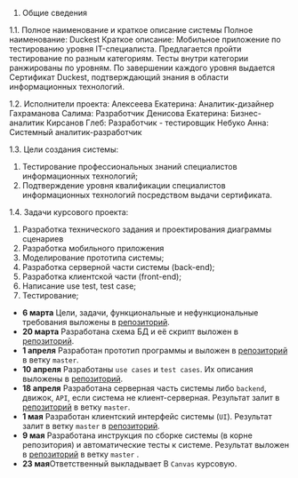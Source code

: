 ﻿1. Общие сведения
 
1.1.  Полное наименование и краткое описание системы
Полное наименование: Duckest 
Краткое описание: 
	Мобильное приложение по тестированию уровня IT-специалиста. Предлагается пройти тестирование по разным категориям. Тесты внутри категории ранжированы по уровням. По завершении каждого уровня выдается Сертификат Duckest, подтверждающий знания в области информационных технологий.
 
1.2. Исполнители проекта:
Алексеева Екатерина:  Аналитик-дизайнер
Гахраманова Салима:  Разработчик
Денисова Екатерина: Бизнес-аналитик
Кирсанов Глеб: Разработчик - тестировщик
Небуко Анна: Системный аналитик-разработчик

1.3. Цели создания системы:
1. Тестирование профессиональных знаний специалистов информационных технологий;
2. Подтверждение уровня квалификации специалистов информационных технологий посредством выдачи сертификата. 

1.4.  Задачи курсового проекта:
1. Разработка технического задания и проектирования диаграммы сценариев
2. Разработка мобильного приложения 
3. Моделирование прототипа системы;
4. Разработка серверной части системы (back-end);
5. Разработка клиентской части (front-end);
6. Написание use test, test case;
7. Тестирование;

- **6 марта** Цели, задачи, функциональные и нефункциональные требования выложены в [репозиторий](https://github.com/Duckest/Duckest).
- **20 марта** Разработана схема БД и её скрипт выложен в [репозиторий](https://github.com/Duckest/Duckest).
- **1 апреля** Разработан прототип программы и выложен в [репозиторий](https://github.com/Duckest/Duckest) в ветку `master`.
- **10 апреля** Разработаны `use cases` и `test cases`.  Их описания выложены в [репозиторий](https://github.com/Duckest/Duckest).
- **18 апреля** Разработана серверная часть системы либо `backend`, движок, `API`, если система не клиент-серверная. Результат залит в [репозиторий](https://github.com/Duckest/Duckest) в ветку `master`. 
- **1 мая** Разработан клиентский интерфейс системы (`UI`). Результат залит в ветку `master` в [репозиторий](https://github.com/Duckest/Duckest).
- **9 мая** Разработана инструкция по сборке системы (в корне репозитория) и  автоматические тесты к системе. Результат выложен в [репозиторий](https://github.com/Duckest/Duckest) в ветку `master` .
- **23 мая**Ответственный выкладывает В `Canvas` курсовую.
